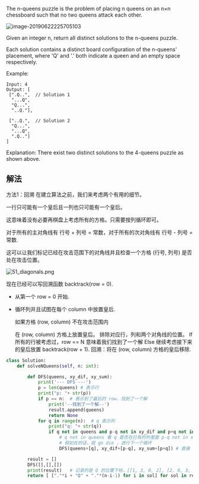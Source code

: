 The n-queens puzzle is the problem of placing n queens on an n×n chessboard such that no two queens attack each other.



![image-20190622225705103](https://assets.leetcode.com/uploads/2018/10/12/8-queens.png)



Given an integer n, return all distinct solutions to the n-queens puzzle.

Each solution contains a distinct board configuration of the n-queens' placement, where 'Q' and '.' both indicate a queen and an empty space respectively.

Example:

```shell
Input: 4
Output: [
 [".Q..",  // Solution 1
  "...Q",
  "Q...",
  "..Q."],

 ["..Q.",  // Solution 2
  "Q...",
  "...Q",
  ".Q.."]
]
```


Explanation: There exist two distinct solutions to the 4-queens puzzle as shown above.



## 解法

方法1：回溯
在建立算法之前，我们来考虑两个有用的细节。

一行只可能有一个皇后且一列也只可能有一个皇后。

这意味着没有必要再棋盘上考虑所有的方格。只需要按列循环即可。

对于所有的主对角线有 行号 + 列号 = 常数，对于所有的次对角线有 行号 - 列号 = 常数.

这可以让我们标记已经在攻击范围下的对角线并且检查一个方格 (行号, 列号) 是否处在攻击位置。

![51_diagonals.png](https://pic.leetcode-cn.com/332b878ebcd261a71f5f85cb4e23685d42b37685112f562e2844079748e63cd0-51_diagonals.png)

现在已经可以写回溯函数 backtrack(row = 0).

- 从第一个 row = 0 开始.

- 循环列并且试图在每个 column 中放置皇后.

  如果方格 (row, column) 不在攻击范围内

  在 (row, column) 方格上放置皇后。
  排除对应行，列和两个对角线的位置。
  If 所有的行被考虑过，row == N
  意味着我们找到了一个解
  Else
  继续考虑接下来的皇后放置 backtrack(row + 1).
  回溯：将在 (row, column) 方格的皇后移除.



```python
class Solution:
    def solveNQueens(self, n: int):

        def DFS(queens, xy_dif, xy_sum):
            print('--- DFS ---')
            p = len(queens) # 表示行
            print("p: "+ str(p))
            if p == n:  # 表示到了最后的 row，找到了一个解
                print('--找到了一个解--')
                result.append(queens)
                return None
            for q in range(n):  # q 表示列
                print("q: "+ str(q))
                if q not in queens and p-q not in xy_dif and p+q not in xy_sum: 
                    # q not in queens 看 q 是否在已有的列里面 p-q not in xy_dif 不在右斜里面 p+q not in xy_sum 不在左斜里面
                    # 假如在的话，就 go die ，进行下一个循环
                    DFS(queens+[q], xy_dif+[p-q], xy_sum+[p+q]) # 直接 list 相加，会加到原有的 list 后面

        result = []
        DFS([],[],[])
        print(result)   # 记录的是 Q 的位置下标，[[1, 3, 0, 2], [2, 0, 3, 1]]
        return [ ["."*i + "Q" + "."*(n-i-1) for i in sol] for sol in result]
```



